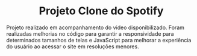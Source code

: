 <h1 align="center"> Projeto Clone do Spotify </h1>
Projeto realizado em acompanhamento do video disponibilizado. Foram realizadas melhorias no código para garantir a responsividade para determinados tamanhos de telas e JavaScript para melhorar a experiência do usuário ao acessar o site em resoluções menores.

